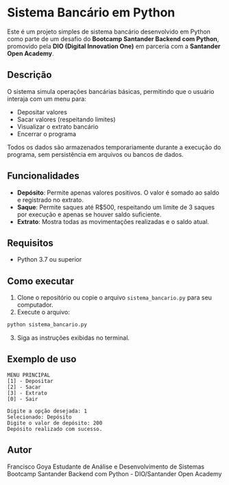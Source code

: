 # Sistema Bancário em Python

Este é um projeto simples de sistema bancário desenvolvido em Python como parte de um desafio do **Bootcamp Santander Backend com Python**, promovido pela **DIO (Digital Innovation One)** em parceria com a **Santander Open Academy**.

## Descrição

O sistema simula operações bancárias básicas, permitindo que o usuário interaja com um menu para:

* Depositar valores
* Sacar valores (respeitando limites)
* Visualizar o extrato bancário
* Encerrar o programa

Todos os dados são armazenados temporariamente durante a execução do programa, sem persistência em arquivos ou bancos de dados.

## Funcionalidades

* **Depósito**: Permite apenas valores positivos. O valor é somado ao saldo e registrado no extrato.
* **Saque**: Permite saques até R\$500, respeitando um limite de 3 saques por execução e apenas se houver saldo suficiente.
* **Extrato**: Mostra todas as movimentações realizadas e o saldo atual.

## Requisitos

* Python 3.7 ou superior

## Como executar

1. Clone o repositório ou copie o arquivo `sistema_bancario.py` para seu computador.
2. Execute o arquivo:

```bash
python sistema_bancario.py
```

3. Siga as instruções exibidas no terminal.

## Exemplo de uso

```
MENU PRINCIPAL
[1] - Depositar
[2] - Sacar
[3] - Extrato
[0] - Sair

Digite a opção desejada: 1
Selecionado: Depósito
Digite o valor de depósito: 200
Depósito realizado com sucesso.
```

## Autor

Francisco Goya
Estudante de Análise e Desenvolvimento de Sistemas
Bootcamp Santander Backend com Python - DIO/Santander Open Academy
